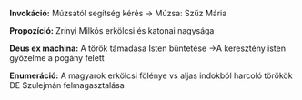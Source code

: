 
**Invokáció:** Múzsától segítség kérés
-> Múzsa: Szűz Mária

**Propozíció:** Zrínyi Milkós erkölcsi és katonai nagysága

**Deus ex machina:** A török támadása Isten büntetése
->A keresztény isten győzelme a pogány felett

**Enumeráció:**  A magyarok erkölcsi fölénye vs aljas indokból harcoló törökök DE Szulejmán felmagasztalása



